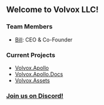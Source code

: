 ## Welcome to Volvox LLC!

### Team Members

- [Bill](https://github.com/BillChirico): CEO & Co-Founder

### Current Projects
- [Volvox.Apollo](https://apollo.volvox.tech)
- [Volvox.Apollo.Docs](https://github.com/VolvoxLLC/Volvox.Apollo.Docs)
- [Volvox.Assets](https://github.com/VolvoxLLC/Volvox.Assets)

### [Join us on Discord!](https://discord.gg/Y6BgvsWuNU)
